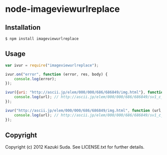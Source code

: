 # node-imageviewurlreplace

## Installation

```
$ npm install imageviewurlreplace
```

## Usage

```javascript
var ivur = require("imageviewurlreplace");

ivur.on("error", function (error, res, body) {
    console.log(error);
});

ivur({uri: "http://ascii.jp/elem/000/000/686/686849/img.html"}, function (url, referer, res) {
    console.log(url); // http://ascii.jp/elem/000/000/686/686849/sv1_c_640x480.jpg
});

ivur("http://ascii.jp/elem/000/000/686/686849/img.html", function (url, referer, res) {
    console.log(url); // http://ascii.jp/elem/000/000/686/686849/sv1_c_640x480.jpg
});
```

## Copyright

Copyright (c) 2012 Kazuki Suda. See LICENSE.txt for further details.
